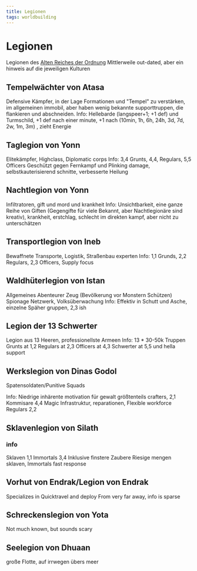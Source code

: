 ```yaml
---
title: Legionen
tags: worldbuilding
---
```

# Legionen 

Legionen des [Alten Reiches der Ordnung](ordnungsreich.md)
Mittlerweile out-dated, aber ein hinweis auf die jeweiligen Kulturen



## Tempelwächter von Atasa

Defensive Kämpfer, in der Lage Formationen und "Tempel" zu verstärken, im allgemeinen immobil, aber haben wenig bekannte supporttruppen, die flankieren und abschneiden. 
Info: Hellebarde (langspeer+1; +1 def) und Turmschild, +1 def nach einer minute, +1 nach (10min, 1h, 6h, 24h, 3d, 7d, 2w, 1m, 3m) , zieht Energie 

## Taglegion von Yonn

Elitekämpfer, Highclass, Diplomatic corps
Info: 3,4 Grunts, 4,4, Regulars, 5,5 Officers
Geschützt gegen Fernkampf und Plinking damage, selbstkauterisierend schnitte, verbesserte Heilung

## Nachtlegion von Yonn

Infiltratoren, gift und mord und krankheit
Info: Unsichtbarkeit, eine ganze Reihe von Giften (Gegengifte für viele Bekannt, aber Nachtlegionäre sind kreativ), krankheit, erstchlag, schlecht im direkten kampf, aber nicht zu unterschätzen

## Transportlegion von Ineb

Bewaffnete Transporte, 
Logistik, Straßenbau experten
Info: 1,1 Grunds, 2,2 Regulars, 2,3 Officers, Supply focus

## Waldhüterlegion von Istan 

Allgemeines Abenteurer Zeug (Bevölkerung vor Monstern Schützen)
Spionage Netzwerk, Volksüberwachung
Info: Effektiv in Schutt und Asche, einzelne Späher gruppen, 2,3 ish

## Legion der 13 Schwerter

Legion aus 13 Heeren, professionellste Armeen
Info: 13 * 30-50k  Truppen
Grunts at 1,2
Regulars at 2,3
Officers at 4,3
Schwerter at 5,5 und hella support

## Werkslegion von Dinas Godol

Spatensoldaten/Punitive Squads

Info: 
Niedrige inhärente motivation für gewalt
größtenteils crafters, 2,1
Kommisare 4,4
Magic Infrastruktur, reparationen, Flexible workforce
Regulars 2,2


## Sklavenlegion von Silath


### info
Sklaven 1,1
Immortals 3,4 Inklusive finstere Zaubere
Riesige mengen sklaven, Immortals fast response

## Vorhut von Endrak/Legion von Endrak

Specializes in Quicktravel and deploy
From very far away, info is sparse

## Schreckenslegion von Yota
Not much known, but sounds scary

## Seelegion von Dhuaan
große Flotte, auf irrwegen übers meer

